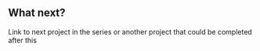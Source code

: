 ## What next?

Link to next project in the series or another project that could be completed after this